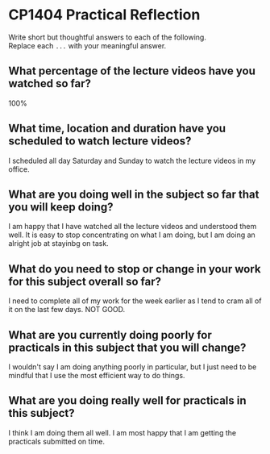 # CP1404 Practical Reflection

Write short but thoughtful answers to each of the following.  
Replace each `...` with your meaningful answer.

## What percentage of the lecture videos have you watched so far?

100%

## What time, location and duration have you scheduled to watch lecture videos?

I scheduled all day Saturday and Sunday to watch the lecture videos in my office.

## What are you doing well in the subject so far that you will keep doing?

I am happy that I have watched all the lecture videos and understood them well. It is easy to stop concentrating on what I am doing, but I am doing an alright job at stayinbg on task.

## What do you need to stop or change in your work for this subject overall so far?

I need to complete all of my work for the week earlier as I tend to cram all of it on the last few days. NOT GOOD.

## What are you currently doing poorly for practicals in this subject that you will change?

I wouldn't say I am doing anything poorly in particular, but I just need to be mindful that I use the most efficient way to do things.

## What are you doing really well for practicals in this subject?

I think I am doing them all well. I am most happy that I am getting the practicals submitted on time.
